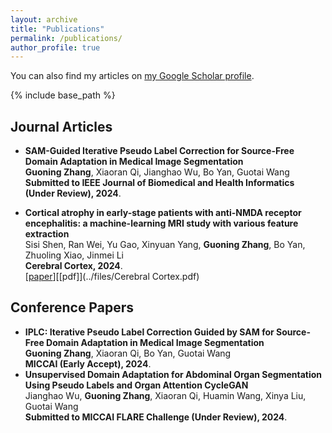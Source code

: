 ```yaml
---
layout: archive
title: "Publications"
permalink: /publications/
author_profile: true
---
```


 You can also find my articles on [my Google Scholar profile](https://scholar.google.com/citations?user=yZkan2cAAAAJ&hl=en).

{% include base_path %}
## Journal Articles
  * <b>SAM-Guided Iterative Pseudo Label Correction for Source-Free Domain Adaptation in Medical Image Segmentation</b> <br> 
  <b>Guoning Zhang</b>, Xiaoran Qi, Jianghao Wu, Bo Yan, Guotai Wang <br> 
  <b>Submitted to IEEE Journal of Biomedical and Health Informatics (Under Review), 2024</b>.<br>

  * <b>Cortical atrophy in early-stage patients with anti-NMDA receptor encephalitis: a machine-learning MRI study with various feature extraction</b> <br> 
    Sisi Shen, Ran Wei, Yu Gao, Xinyuan Yang, <b>Guoning Zhang</b>, Bo Yan, Zhuoling Xiao, Jinmei Li <br> 
    <b>Cerebral Cortex, 2024</b>.<br>
    [[paper](https://academic.oup.com/cercor/article-abstract/34/2/bhad499/7512631)][[pdf]](../files/Cerebral Cortex.pdf)

## Conference Papers
* <b>IPLC: Iterative Pseudo Label Correction Guided by SAM for Source-Free Domain Adaptation in Medical Image Segmentation</b> <br> 
  <b>Guoning Zhang</b>, Xiaoran Qi, Bo Yan, Guotai Wang<br>
  <b>MICCAI (Early Accept), 2024</b>.<br>
* <b>Unsupervised Domain Adaptation for Abdominal Organ Segmentation Using Pseudo Labels and Organ Attention CycleGAN</b> <br> 
  Jianghao Wu, <b>Guoning Zhang</b>, Xiaoran Qi, Huamin Wang, Xinya Liu, Guotai Wang <br> 
  <b>Submitted to MICCAI FLARE Challenge (Under Review), 2024</b>.<br>
